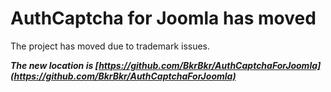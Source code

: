 # AuthCaptcha for Joomla has moved

The project has moved due to trademark issues.

***The new location is [https://github.com/BkrBkr/AuthCaptchaForJoomla](https://github.com/BkrBkr/AuthCaptchaForJoomla)***
